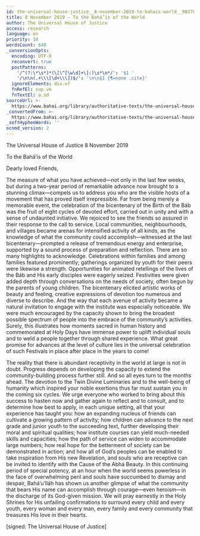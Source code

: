 ```yaml
---
id: the-universal-house-justice__8-november-2019-to-bahais-world__983707638__en
title: 8 November 2019 – To the Bahá’ís of the World
author: The Universal House of Justice
access: research
language: en
priority: 10
wordsCount: 640
_conversionOpts:
  encoding: UTF-8
  reconvert: true
  postPatterns:
    '/^(?:\*\s*)*(\[\^[\w\d]+\]:)\s*\n*/': '$1 '
    '/\n\n(.+\\\[\d+\\\])$/': '\n\n$1 {¶=none .cite}'
  ignoreElements: div.of
  fnRefEl: sup.ve
  fnTextEl: a.sd
sourceUrl: >-
  https://www.bahai.org/library/authoritative-texts/the-universal-house-of-justice/messages/20191108_001/20191108_001.xhtml
_convertedFrom: >-
  https://www.bahai.org/library/authoritative-texts/the-universal-house-of-justice/messages/20191108_001/20191108_001.xhtml
_softHyphenWords: ''
ocnmd_version: 2
---
```

The Universal House of Justice
8 November 2019

To the Bahá’ís of the World

Dearly loved Friends,

The measure of what you have achieved—not only in the last few weeks, but during a two-year period of remarkable advance now brought to a stunning climax—compels us to address you who are the visible hosts of a movement that has proved itself irrepressible. Far from being merely a memorable event, the celebration of the bicentenary of the Birth of the Báb was the fruit of eight cycles of devoted effort, carried out in unity and with a sense of undaunted initiative. We rejoiced to see the friends so assured in their response to the call to service. Local communities, neighbourhoods, and villages became arenas for intensified activity of all kinds, as the knowledge of what the community could accomplish—witnessed at the last bicentenary—prompted a release of tremendous energy and enterprise, supported by a sound process of preparation and reflection. There are so many highlights to acknowledge. Celebrations within families and among families featured prominently; gatherings organized by youth for their peers were likewise a strength. Opportunities for animated retellings of the lives of the Báb and His early disciples were eagerly seized. Festivities were given added depth through conversations on the needs of society, often begun by the parents of young children. The bicentenary elicited artistic works of beauty and feeling, creative expressions of devotion too numerous and diverse to describe. And the way that each avenue of activity became a natural invitation to engage with the institute was especially noticeable. We were much encouraged by the capacity shown to bring the broadest possible spectrum of people into the embrace of the community’s activities. Surely, this illustrates how moments sacred in human history and commemorated at Holy Days have immense power to uplift individual souls and to weld a people together through shared experience. What great promise for advances at the level of culture lies in the universal celebration of such Festivals in place after place in the years to come!

The reality that there is abundant receptivity in the world at large is not in doubt. Progress depends on developing the capacity to extend the community-building process further still. And so all eyes turn to the months ahead. The devotion to the Twin Divine Luminaries and to the well-being of humanity which inspired your noble exertions thus far must sustain you in the coming six cycles. We urge everyone who worked to bring about this success to hasten now and gather again to reflect and to consult, and to determine how best to apply, in each unique setting, all that your experience has taught you: how an expanding nucleus of friends can cultivate a growing pattern of activity; how children can advance to the next grade and junior youth to the succeeding text, further developing their moral and spiritual qualities; how institute courses can yield much-needed skills and capacities; how the path of service can widen to accommodate large numbers; how real hope for the betterment of society can be demonstrated in action; and how all of God’s peoples can be enabled to take inspiration from His new Revelation, and souls who are receptive can be invited to identify with the Cause of the Abhá Beauty. In this continuing period of special potency, at an hour when the world seems powerless in the face of overwhelming peril and souls have succumbed to dismay and despair, Bahá’u’lláh has shown us another glimpse of what the community that bears His name can accomplish through courage—even heroism—in the discharge of its God-given mission. We will pray earnestly in the Holy Shrines for His unfailing confirmations to surround every child and every youth, every woman and every man, every family and every community that treasures His love in their hearts.

\[signed: The Universal House of Justice\]
